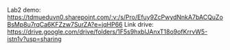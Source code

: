 Lab2 demo: https://tdmueduvn0.sharepoint.com/:v:/s/Pro/Efuy9ZcPwydNnkA7bACQuZoBsMp8u7rqCa6KFZzw7SurZA?e=jqHP66
Link drive: https://drive.google.com/drive/folders/1F5s9hxblJAnxT18o9ofKrrvW5-istn1v?usp=sharing
